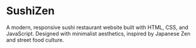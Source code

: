 # SushiZen
A modern, responsive sushi restaurant website built with HTML, CSS, and JavaScript. Designed with minimalist aesthetics, inspired by Japanese Zen and street food culture.
